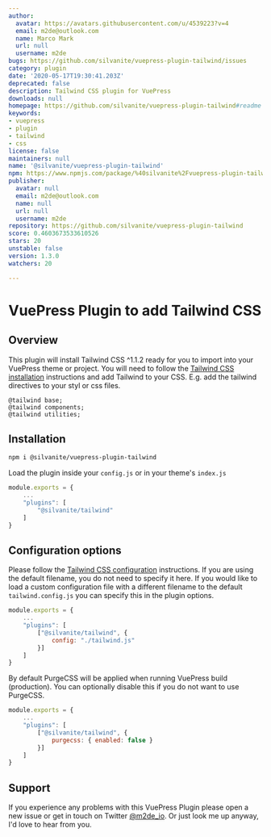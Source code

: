 ```yaml
---
author:
  avatar: https://avatars.githubusercontent.com/u/4539223?v=4
  email: m2de@outlook.com
  name: Marco Mark
  url: null
  username: m2de
bugs: https://github.com/silvanite/vuepress-plugin-tailwind/issues
category: plugin
date: '2020-05-17T19:30:41.203Z'
deprecated: false
description: Tailwind CSS plugin for VuePress
downloads: null
homepage: https://github.com/silvanite/vuepress-plugin-tailwind#readme
keywords:
- vuepress
- plugin
- tailwind
- css
license: false
maintainers: null
name: '@silvanite/vuepress-plugin-tailwind'
npm: https://www.npmjs.com/package/%40silvanite%2Fvuepress-plugin-tailwind
publisher:
  avatar: null
  email: m2de@outlook.com
  name: null
  url: null
  username: m2de
repository: https://github.com/silvanite/vuepress-plugin-tailwind
score: 0.4603673533610526
stars: 20
unstable: false
version: 1.3.0
watchers: 20

---
```


# VuePress Plugin to add Tailwind CSS

## Overview

This plugin will install Tailwind CSS ^1.1.2 ready for you to import into your VuePress theme or project. You will need to follow the [Tailwind CSS installation](https://tailwindcss.com/docs/installation/) instructions and add Tailwind to your CSS. E.g. add the tailwind directives to your styl or css files.

```styl
@tailwind base;
@tailwind components;
@tailwind utilities;
```

## Installation

```sh
npm i @silvanite/vuepress-plugin-tailwind
```

Load the plugin inside your `config.js` or in your theme's `index.js`

```js
module.exports = {
    ...
    "plugins": [
        "@silvanite/tailwind"
    ]
}
```

## Configuration options

Please follow the [Tailwind CSS configuration](https://tailwindcss.com/docs/configuration/) instructions. If you are using the default filename, you do not need to specify it here. If you would like to load a custom configuration file with a different filename to the default `tailwind.config.js` you can specify this in the plugin options.

```js
module.exports = {
    ...
    "plugins": [
        ["@silvanite/tailwind", {
            config: "./tailwind.js"
        }]
    ]
}
```

By default PurgeCSS will be applied when running VuePress build (production). You can optionally disable this if you do not want to use PurgeCSS.

```js
module.exports = {
    ...
    "plugins": [
        ["@silvanite/tailwind", {
            purgecss: { enabled: false }
        }]
    ]
}
```

## Support

If you experience any problems with this VuePress Plugin please open a new issue or get in touch on Twitter [@m2de_io](https://twitter.com/m2de_io). Or just look me up anyway, I'd love to hear from you.
